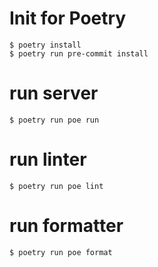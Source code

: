 # Init for Poetry

```
$ poetry install
$ poetry run pre-commit install
```

# run server

```
$ poetry run poe run
```

# run linter

```
$ poetry run poe lint
```

# run formatter

```
$ poetry run poe format
```
